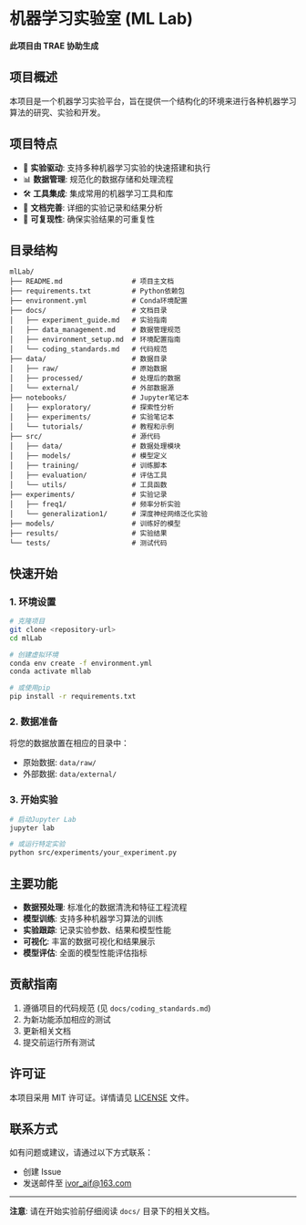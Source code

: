 # 机器学习实验室 (ML Lab)

**此项目由 TRAE 协助生成**

## 项目概述

本项目是一个机器学习实验平台，旨在提供一个结构化的环境来进行各种机器学习算法的研究、实验和开发。

## 项目特点

- 🔬 **实验驱动**: 支持多种机器学习实验的快速搭建和执行
- 📊 **数据管理**: 规范化的数据存储和处理流程
- 🛠️ **工具集成**: 集成常用的机器学习工具和库
- 📝 **文档完善**: 详细的实验记录和结果分析
- 🔄 **可复现性**: 确保实验结果的可重复性

## 目录结构

```
mlLab/
├── README.md                 # 项目主文档
├── requirements.txt          # Python依赖包
├── environment.yml           # Conda环境配置
├── docs/                     # 文档目录
│   ├── experiment_guide.md   # 实验指南
│   ├── data_management.md    # 数据管理规范
│   ├── environment_setup.md  # 环境配置指南
│   └── coding_standards.md   # 代码规范
├── data/                     # 数据目录
│   ├── raw/                  # 原始数据
│   ├── processed/            # 处理后的数据
│   └── external/             # 外部数据源
├── notebooks/                # Jupyter笔记本
│   ├── exploratory/          # 探索性分析
│   ├── experiments/          # 实验笔记本
│   └── tutorials/            # 教程和示例
├── src/                      # 源代码
│   ├── data/                 # 数据处理模块
│   ├── models/               # 模型定义
│   ├── training/             # 训练脚本
│   ├── evaluation/           # 评估工具
│   └── utils/                # 工具函数
├── experiments/              # 实验记录
│   ├── freq1/                # 频率分析实验
│   └── generalization1/      # 深度神经网络泛化实验
├── models/                   # 训练好的模型
├── results/                  # 实验结果
└── tests/                    # 测试代码
```

## 快速开始

### 1. 环境设置

```bash
# 克隆项目
git clone <repository-url>
cd mlLab

# 创建虚拟环境
conda env create -f environment.yml
conda activate mllab

# 或使用pip
pip install -r requirements.txt
```

### 2. 数据准备

将您的数据放置在相应的目录中：
- 原始数据: `data/raw/`
- 外部数据: `data/external/`

### 3. 开始实验

```bash
# 启动Jupyter Lab
jupyter lab

# 或运行特定实验
python src/experiments/your_experiment.py
```

## 主要功能

- **数据预处理**: 标准化的数据清洗和特征工程流程
- **模型训练**: 支持多种机器学习算法的训练
- **实验跟踪**: 记录实验参数、结果和模型性能
- **可视化**: 丰富的数据可视化和结果展示
- **模型评估**: 全面的模型性能评估指标

## 贡献指南

1. 遵循项目的代码规范 (见 `docs/coding_standards.md`)
2. 为新功能添加相应的测试
3. 更新相关文档
4. 提交前运行所有测试

## 许可证

本项目采用 MIT 许可证。详情请见 [LICENSE](LICENSE) 文件。

## 联系方式

如有问题或建议，请通过以下方式联系：
- 创建 Issue
- 发送邮件至 ivor_aif@163.com

---

**注意**: 请在开始实验前仔细阅读 `docs/` 目录下的相关文档。